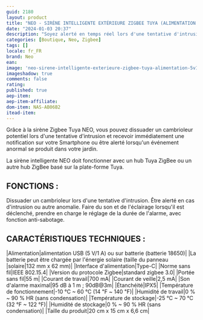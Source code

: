 ```yaml
---
guid: 2180
layout: product 
title: "NEO - SIRÈNE INTELLIGENTE EXTÉRIEURE ZIGBEE TUYA (ALIMENTATION 5V/1A OU BATTERIE + PANNEAU SOLAIRE)"
date: "2024-01-03 20:37"
description: "Soyez alerté en temps réel lors d'une tentative d'intrusion d'un éventuel cambrioleur ou autre anomalie détectée dans votre jardin grâce à la sirène Zigbee NEO."
categories: [Boutique, Neo, Zigbee]
tags: []
locale: fr_FR
brand: Neo
ean: 
image: 'neo-sirene-intelligente-exterieure-zigbee-tuya-alimentation-5v1a-ou-batterie-panneau-solaire.jpg'
imageshadow: true
comments: false
rating:  
published: true
aep-item: 
aep-item-affiliate: 
dom-item: NAS-AB06B2
itead-item: 
---
```


Grâce à la sirène Zigbee Tuya NEO, vous pouvez dissuader un cambrioleur potentiel lors d'une tentative d'intrusion et recevoir immédiatement une notification sur votre Smartphone ou être alerté lorsqu'un événement anormal se produit dans votre jardin.

La sirène intelligente NEO doit fonctionner avec un hub Tuya ZigBee ou un autre hub ZigBee basé sur la plate-forme Tuya.

## FONCTIONS :

Dissuader un cambrioleur lors d'une tentative d'intrusion.
Être alerté en cas d'intrusion ou autre anomalie.
Faire du son et de l'éclairage lorsqu'il est déclenché, prendre en charge le réglage de la durée de l'alarme, avec fonction anti-sabotage.

## CARACTÉRISTIQUES TECHNIQUES :

|Alimentation|alimentation USB (5 V/1 A) ou sur batterie (batterie 18650)|
|La batterie peut être chargée par l'énergie solaire (taille du panneau |solaire|132 mm x 62 mm)|
|Interface d'alimentation|Type-C|
|Norme sans fil|IEEE 802.15.4|
|Version du protocole Zigbee|standard zigbee 3.0|
|Portée sans fil|55 m|
|Courant de travail|700 mA|
|Courant de veille|2,5 mA|
|Son d'alarme maximal|95 dB à 1 m ; 90dB@3m|
|Étanchéité|IPX5|
|Température de fonctionnement|-10 °C ~ 60 °C (14 ℉ ~ 140 ℉)|
|Humidité de travail|0 % ~ 90 % HR (sans condensation)|
|Température de stockage|-25 °C ~ 70 °C (32 °F ~ 122 °F)|
|Humidité de stockage|0 % ~ 90 % HR (sans condensation)|
|Taille du produit|20 cm x 15 cm x 6,6 cm|
